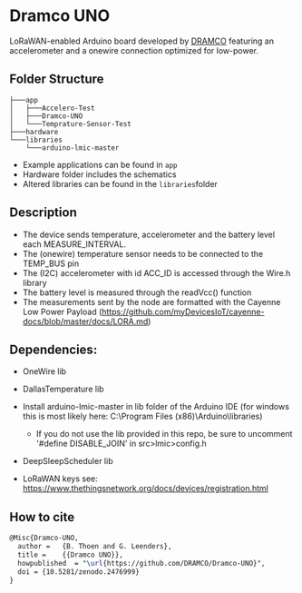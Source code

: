 # Dramco UNO

LoRaWAN-enabled Arduino board developed by [DRAMCO](www.dramco.be) featuring an accelerometer and a onewire connection optimized for low-power.

## Folder Structure

```
├───app
│   ├───Accelero-Test
│   ├───Dramco-UNO
│   └───Temprature-Sensor-Test
├───hardware
└───libraries
    └───arduino-lmic-master
```

- Example applications can be found in `app`
- Hardware folder includes the schematics 
- Altered libraries can be found in the `libraries`folder

## Description

- The device sends temperature, accelerometer and the battery level each MEASURE_INTERVAL.
- The (onewire) temperature sensor needs to be connected to the TEMP_BUS pin
- The (I2C) accelerometer with id ACC_ID is accessed through the Wire.h library
- The battery level is measured through the readVcc() function
- The measurements sent by the node are formatted with the Cayenne Low Power Payload (https://github.com/myDevicesIoT/cayenne-docs/blob/master/docs/LORA.md)

##  Dependencies:
- OneWire lib
- DallasTemperature lib
- Install arduino-lmic-master in lib folder of the Arduino IDE (for windows this is most likely here: C:\Program Files (x86)\Arduino\libraries)
    * If you do not use the lib provided in this repo, be sure to uncomment '#define DISABLE_JOIN' in src>lmic>config.h
- DeepSleepScheduler lib

- LoRaWAN keys see: https://www.thethingsnetwork.org/docs/devices/registration.html


## How to cite
```LaTex
@Misc{Dramco-UNO,
  author =   {B. Thoen and G. Leenders},
  title =    {{Dramco UNO}},
  howpublished  = "\url{https://github.com/DRAMCO/Dramco-UNO}",
  doi = {10.5281/zenodo.2476999}
}
```
